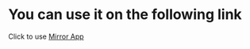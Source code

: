 # You can use it on the following link

Click to use [Mirror App](https://imrankabir.github.io/mirror)
